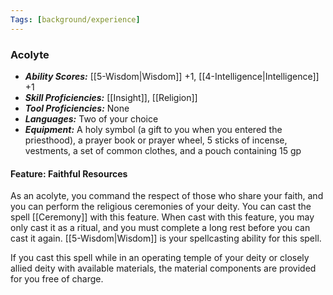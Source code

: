 ```yaml
---
Tags: [background/experience]
---
```

### Acolyte
- ***Ability Scores:*** [[5-Wisdom|Wisdom]] +1, [[4-Intelligence|Intelligence]] +1
- ***Skill Proficiencies:*** [[Insight]], [[Religion]]
- ***Tool Proficiencies:*** None
- ***Languages:*** Two of your choice
- ***Equipment:*** A holy symbol (a gift to you when you entered the priesthood), a prayer book or prayer wheel, 5 sticks of incense, vestments, a set of common clothes, and a pouch containing 15 gp

#### Feature: Faithful Resources
As an acolyte, you command the respect of those who share your faith, and you can perform the religious ceremonies of your deity. You can cast the spell [[Ceremony]] with this feature. When cast with this feature, you may only cast it as a ritual, and you must complete a long rest before you can cast it again. [[5-Wisdom|Wisdom]] is your spellcasting ability for this spell.

If you cast this spell while in an operating temple of your deity or closely allied deity with available materials, the material components are provided for you free of charge.